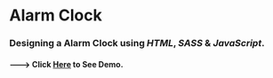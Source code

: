 # Alarm Clock

### Designing a Alarm Clock using *HTML*, *SASS* & *JavaScript*.

#### --->  Click [Here](https://hojjatgholamzadeh1997.github.io/Alarm-Clock/) to See Demo.
